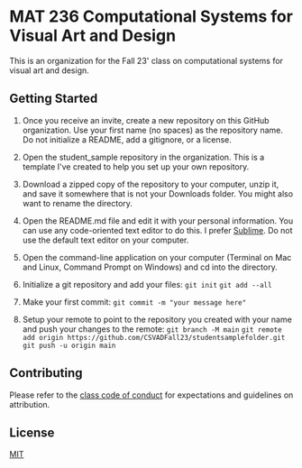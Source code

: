 # MAT 236 Computational Systems for Visual Art and Design

This is an organization for the Fall 23' class on computational systems for visual art and design.

## Getting Started
1. Once you receive an invite, create a new repository on this GitHub organization. 
Use your first name (no spaces) as the repository name. Do not initialize a README, add a gitignore, or a license.

2. Open the student_sample repository in the organization. This is a template I've created to help you set up your own repository. 

2. Download a zipped copy of the repository to your computer, unzip it, and save it somewhere that is not your Downloads folder. You might also want to rename the directory.

3. Open the README.md file and edit it with your personal information. You can use any code-oriented text editor to do this. I prefer [Sublime](https://www.sublimetext.com/). Do not use the default text editor on your computer. 

4. Open the command-line application on your computer (Terminal on Mac and Linux, Command Prompt on Windows) and cd into the directory.

5. Initialize a git repository and add your files:
`git init`
`git add --all`
   
6. Make your first commit: 
`git commit -m "your message here"`

7. Setup your remote to point to the repository you created with your name and push your changes to the remote:
`git branch -M main`
`git remote add origin https://github.com/CSVADFall23/studentsamplefolder.git`
`git push -u origin main`




## Contributing

Please refer to the [class code of conduct](https://sites.google.com/view/mat236/code-of-conduct) for expectations and guidelines on attribution.

## License

[MIT](https://choosealicense.com/licenses/mit/)
